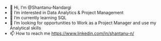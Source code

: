 - 👋 Hi, I’m @Shantanu-Nandargi
- 👀 I’m interested in Data Analytics & Project Management
- 🌱 I’m currently learning SQL
- 💞️ I’m looking for opportunities to Work as a Project Manager and use my Analytical skills
- 📫 How to reach me https://www.linkedin.com/in/shantanu-n/

<!---
Shantanu-Nandargi/Shantanu-Nandargi is a ✨ special ✨ repository because its `README.md` (this file) appears on your GitHub profile.
You can click the Preview link to take a look at your changes.
--->
